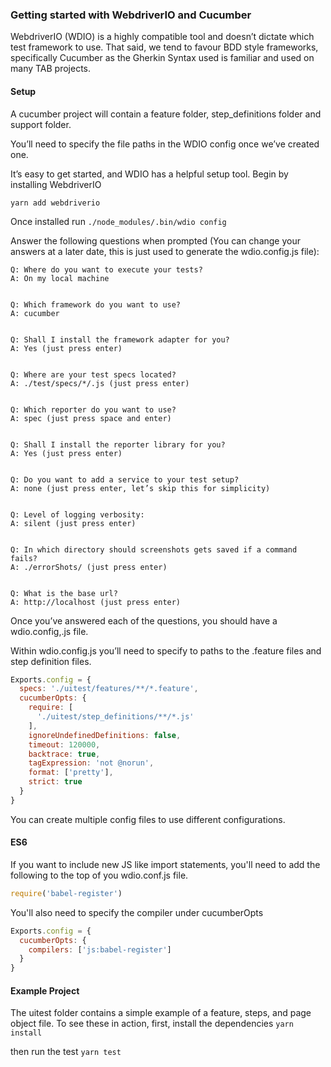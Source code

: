 ### Getting started with WebdriverIO and Cucumber

WebdriverIO (WDIO) is a highly compatible tool and doesn’t dictate which test framework to use. That said, we tend to favour BDD style frameworks, specifically  Cucumber as the Gherkin Syntax used is familiar and used on many TAB projects.

#### Setup
A cucumber project will contain a feature folder, step_definitions folder and support folder.

You’ll need to specify the file paths in the WDIO config once we’ve created one.

It’s easy to get started, and WDIO has a helpful setup tool. Begin by installing WebdriverIO

`yarn add webdriverio`

Once installed run `./node_modules/.bin/wdio config`

Answer the following questions when prompted (You can change your answers at a later date, this is just used to generate the wdio.config.js file):
```text
Q: Where do you want to execute your tests?
A: On my local machine


Q: Which framework do you want to use?
A: cucumber


Q: Shall I install the framework adapter for you?
A: Yes (just press enter)


Q: Where are your test specs located?
A: ./test/specs/*/.js (just press enter)


Q: Which reporter do you want to use?
A: spec (just press space and enter)


Q: Shall I install the reporter library for you?
A: Yes (just press enter)


Q: Do you want to add a service to your test setup?
A: none (just press enter, let’s skip this for simplicity)


Q: Level of logging verbosity:
A: silent (just press enter)


Q: In which directory should screenshots gets saved if a command fails?
A: ./errorShots/ (just press enter)


Q: What is the base url?
A: http://localhost (just press enter)
```

Once you’ve answered each of the questions, you should have a wdio.config,.js file.

Within wdio.config.js you’ll need to specify to paths to the .feature files and step definition files.
```javascript
Exports.config = {
  specs: './uitest/features/**/*.feature',
  cucumberOpts: {
    require: [
      './uitest/step_definitions/**/*.js'
    ],
    ignoreUndefinedDefinitions: false,
    timeout: 120000,
    backtrace: true,
    tagExpression: 'not @norun',
    format: ['pretty'],
    strict: true
  }
}

```

You can create multiple config files to use different configurations.

#### ES6 
If you want to include new JS like import statements, you'll need to add the following to the top of you wdio.conf.js file.
```javascript
require('babel-register')
```

You'll also need to specify the compiler under cucumberOpts
```javascript
Exports.config = {
  cucumberOpts: {
    compilers: ['js:babel-register']
  }
}

```

#### Example Project

The uitest folder contains a simple example of a feature, steps, and page object file. To see these in action, first, install the dependencies
`yarn install`

then run the test
`yarn test`

 
